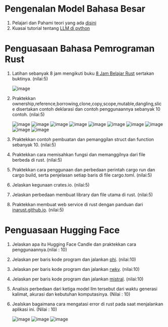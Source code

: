 # Pengenalan Model Bahasa Besar

1. Pelajari dan Pahami teori yang ada [disini](https://rpradeepmenon.medium.com/introduction-to-large-language-models-and-the-transformer-architecture-534408ed7e61)
2. Kuasai tutorial tentang [LLM di python](https://huggingface.co/docs/transformers/llm_tutorial)

# Penguasaan Bahasa Pemrograman Rust
1. Latihan sebanyak 8 jam mengikuti buku [8 Jam Belajar Rust](./8jamrust.pdf) sertakan buktinya. (nilai:5)

   ![image](https://github.com/mymyid/kelas/assets/110885773/9729b08a-ef84-4f73-8b0e-7ab730f97dba)
   
2. Praktekkan ownership,reference,borrowing,clone,copy,scope,mutable,dangling,slice disertakan contoh deklarasi dan contoh penggunaannya sebanyak 10 contoh. (nilai:5)

   ![image](https://github.com/mymyid/kelas/assets/110885773/a88e5824-e43d-437b-ae0a-426ac4882bab)
   ![image](https://github.com/mymyid/kelas/assets/110885773/27970b74-f845-4d5a-889b-a5586e2b0a55)
   ![image](https://github.com/mymyid/kelas/assets/110885773/ca00fb14-d577-4cd7-9c8b-7956d043d651)
   ![image](https://github.com/mymyid/kelas/assets/110885773/635fcd3f-4cc0-4c44-97b8-3a2cf45839db)
   ![image](https://github.com/mymyid/kelas/assets/110885773/eece9f7d-f323-4ecd-b7f6-2fb3382da376)
   ![image](https://github.com/mymyid/kelas/assets/110885773/226a8107-2474-4d05-a16c-ad2d0855e158)
   ![image](https://github.com/mymyid/kelas/assets/110885773/a0773166-57c6-40c5-954f-04b606adfd91)
   ![image](https://github.com/mymyid/kelas/assets/110885773/0de0ec55-6de1-4d34-9620-f77735e04940)
   ![image](https://github.com/mymyid/kelas/assets/110885773/36749331-bbbc-404d-8026-6cacff1e8e12)
   ![image](https://github.com/mymyid/kelas/assets/110885773/fb84fce4-73fb-4f6b-8e17-727d5d10e5b2)
   
3. Praktekkan contoh pembuatan dan pemanggilan struct dan function sebanyak 10. (nilai:5)
4. Praktekkan cara memisahkan fungsi dan memanggilnya dari file berbeda di rust. (nilai:5)
5. Praktekkan cara penggunaan dan perbedaan perintah cargo run dan cargo build, serta penjelasan setiap baris di file cargo.toml. (nilai:5)
6. Jelaskan kegunaan crates.io. (nilai:5)
7. Jelaskan perbedaan membuat library dan file utama di rust. (nilai:5)
8. Praktekkan membuat web service di rust dengan panduan dari [inarust.github.io](https://inarust.github.io/). (nilai:5)


# Penguasaan Hugging Face

1. Jelaskan apa itu Hugging Face Candle dan praktekkan cara penggunaannya.(nilai : 10)
2. Jelaskan per baris kode program dan jalankan [phi](https://github.com/mymyid/phi). (nilai:10)
3. Jelaskan per baris kode program dan jalankan [rwkv](https://github.com/mymyid/rwkv). (nilai:10)
4. Jelaskan per baris kode program dan jalankan [mistral](https://github.com/mymyid/mistral). (nilai:10)   
5. Analisis perbedaan dari ketiga model llm tersebut dari waktu generasi kalimat, akurasi dan kebutuhan komputasinya. (Nilai : 10)
6. Jealskan bagaimana cara mengatasi error di rust pada saat menjalankan aplikasi ini. (Nilai : 10)

   ![image](https://github.com/mymyid/kelas/assets/110885773/6d743a89-0f0c-4ff0-a649-eb3a7abab093)
   ![image](https://github.com/mymyid/kelas/assets/110885773/ae79a791-f8e4-4500-a40d-198161c58d4d)
   ![image](https://github.com/gabyzanna/kelas/assets/110885773/87afa5f9-a8a6-4dab-af46-c9cf5f4539c5)
